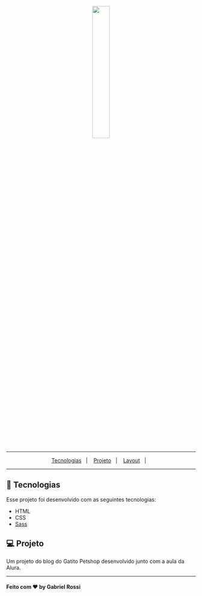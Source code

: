 <p align="center">
  <img src="./assets/logo.png" width="30%">
</p>

---


<p align="center">
  <a href="#-tecnologias">Tecnologias</a>&nbsp;&nbsp;&nbsp;|&nbsp;&nbsp;&nbsp;
  <a href="#-projeto">Projeto</a>&nbsp;&nbsp;&nbsp;|&nbsp;&nbsp;&nbsp;
  <a href="#-layout">Layout</a>&nbsp;&nbsp;&nbsp;|&nbsp;&nbsp;&nbsp;
</p>

---

## 🚀 Tecnologias

Esse projeto foi desenvolvido com as seguintes tecnologias:

- HTML
- CSS
- [Sass](https://sass-lang.com/)

## 💻 Projeto

Um projeto do blog do Gatito Petshop desenvolvido junto com a aula da Alura. 

---

#### Feito com ♥ by Gabriel Rossi